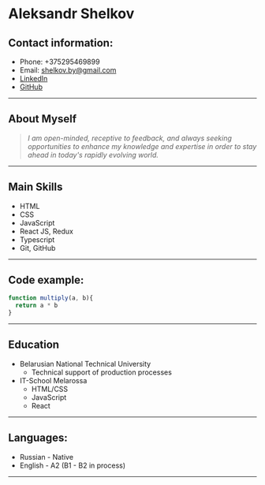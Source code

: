 # Aleksandr Shelkov

## Contact information:

- Phone: +375295469899
- Email: shelkov.by@gmail.com
- [LinkedIn](https://www.linkedin.com/in/aleksandr-shelkov)
- [GitHub](https://github.com/zoytik)
---
## About Myself

>    _I am open-minded, receptive to feedback, and always seeking opportunities to enhance my knowledge and expertise in order to stay ahead in today's rapidly evolving world._
---
## Main Skills

- HTML
- CSS 
- JavaScript
- React JS, Redux
- Typescript
- Git, GitHub
---
## Code example:


```javascript
function multiply(a, b){
  return a * b
}
```
---
## Education

+ Belarusian National Technical University
    - Technical support of production processes
+ IT-School Melarossa
    - HTML/CSS
    - JavaScript
    - React

---
## Languages:

- Russian - Native
- English - A2 (B1 - B2 in process)
---